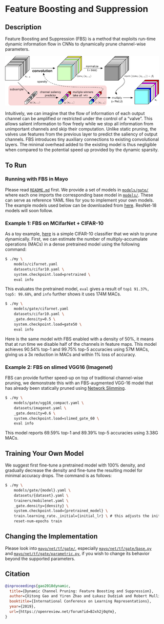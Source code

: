 
# Feature Boosting and Suppression

## Description

Feature Boosting and Suppression (FBS) is a method
that exploits run-time dynamic information flow in CNNs to
dynamically prune channel-wise parameters.

![fbs](fbs.png)

Intuitively,
we can imagine that
the flow of information of each output channel
can be amplified or restricted
under the control of a “valve”.
This allows salient information
to flow freely
while we stop all information
from unimportant channels
and skip their computation.
Unlike static pruning,
the valves use features
from the previous layer
to predict the saliency of output channels.
FBS introduces tiny auxiliary connections
to existing convolutional layers.
The minimal overhead added
to the existing model is thus negligible
when compared to the potential speed up
provided by the dynamic sparsity.

## To Run

### Running with FBS in Mayo

Please read [`README.md`](../README.md) first.
We provide a set of models
in [`models/gate/`](../models/gate/)
where each one imports
the corresponding base model in [`models/`](../models/).
These can serve as reference YAML files
for you to implement your own models.
The example models used below can be downloaded
from [here](https://universityofcambridgecloud-my.sharepoint.com/:f:/g/personal/yaz21_cam_ac_uk/Es4FrWNmJe1ImBgR_T1PyoUB24rlUrSVtOrA1NAaDrYxXg?e=2uZEO6).
ResNet-18 models will soon follow.

### Example 1: FBS on MCifarNet + CIFAR-10

As a toy example,
[here](../models/cifarnet.yaml)
is a simple CIFAR-10 classifier
that we wish to prune dynamically.
First, we can estimate the number
of multiply-accumulate operations (MACs)
in a dense pretrained model
using the following command:
```bash
$ ./my \
    models/cifarnet.yaml
    datasets/cifar10.yaml \
    system.checkpoint.load=pretrained \
    eval info
```
This evaluates the pretrained model,
`eval` gives a result of `top1 91.37%, top5: 99.68%`,
and `info` further shows it uses 174M MACs.

```bash
$ ./my \
    models/gate/cifarnet.yaml
    datasets/cifar10.yaml \
    _gate.density=0.5 \
    system.checkpoint.load=gate50 \
    eval info
```
Here is the same model with FBS enabled
with a density of 50%,
it means that at run time
we disable half of the channels
in feature maps.
This model achieves 90.54% top-1
and 99.75% top-5 accuracies using 57M MACs,
giving us a 3x reduction in MACs
and within 1% loss of accuracy.

### Example 2: FBS on slimed VGG16 (Imagenet)

FBS can provide further speed-up
on top of traditional channel-wise pruning,
we demonstrate this
with an FBS-augmented VGG-16 model
that has already been statically pruned
using [Network Slimming](https://arxiv.org/abs/1708.06519).

```bash
$ ./my \
    models/gate/vgg16_compact.yaml \
    datasets/imagenet.yaml \
    _gate.density=0.6 \
    system.checkpoint.load=slimed_gate_60 \
    eval info
```

This model reports 69.59% top-1
and 89.39% top-5 accuracies
using 3.38G MACs.

## Training Your Own Model

We suggest first
fine-tune a pretrained model with 100% density,
and gradually decrease the density
and fine-tune the resulting model
for minimal accuracy drops.
The command is as follows:
```bash
$ ./my \
    models/gate/{model}.yaml \
    datasets/{dataset}.yaml \
    trainers/mobilenet.yaml \
    _gate.density={density} \
    system.checkpoint.load={pretrained_model} \
    train.learning_rate._initial={initial_lr} \ # this adjusts the initial learning rate
    reset-num-epochs train
```

## Changing the Implementation

Please look into [`mayo/net/tf/gate/`](../mayo/net/tf/gate),
especially [`mayo/net/tf/gate/base.py`](../mayo/net/tf/gate/base.py)
and [`mayo/net/tf/gate/parametric.py`](../mayo/net/tf/gate/parametric.py),
if you wish to change its behavior
beyond the supported parameters.

## Citation

```bibtex
@inproceedings{gao2018dynamic,
  title={Dynamic Channel Pruning: Feature Boosting and Suppression},
  author={Xitong Gao and Yiren Zhao and Łukasz Dudziak and Robert Mullins and Cheng-zhong Xu},
  booktitle={International Conference on Learning Representations},
  year={2019},
  url={https://openreview.net/forum?id=BJxh2j0qYm},
}
```
